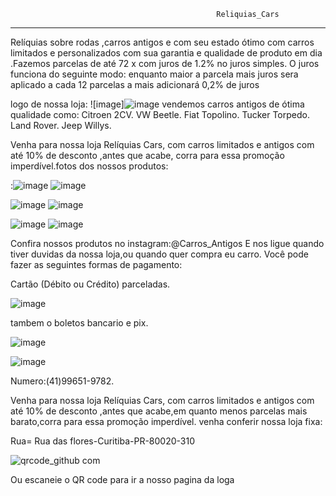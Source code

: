                                                   Reliquias_Cars
-------------------------------------------------------------------------------------------------------------------------------------------------------

Relíquias sobre rodas ,carros antigos e com seu estado ótimo com carros limitados e personalizados com sua garantia e qualidade de produto em dia .Fazemos parcelas de até 72 x com juros de 1.2% no juros simples.
O juros funciona do seguinte modo: enquanto maior a parcela mais juros sera aplicado a cada 12 parcelas a mais adicionará 0,2% de juros

logo de nossa loja:   ![image]![image](https://user-images.githubusercontent.com/113630318/200843836-8a26ff26-dbb8-41a7-9f1a-8a373d442fec.png)
vendemos carros antigos de ótima qualidade como:
Citroen 2CV.
VW Beetle.
Fiat Topolino.
Tucker Torpedo.
Land Rover.
Jeep Willys.

Venha para nossa loja Relíquias Cars, com carros limitados e antigos com até 10% de desconto ,antes que acabe, corra para essa promoção imperdível.fotos dos nossos produtos:


:![image](https://user-images.githubusercontent.com/113630318/194380213-6c0ebd15-46b6-493c-bfac-7dbff7699d23.png)
![image](https://user-images.githubusercontent.com/113630318/194380253-644c5e83-ba3d-439c-8331-3f7428e30bf0.png) 

![image](https://user-images.githubusercontent.com/113630318/194380273-5d5f5a70-5ba8-4457-b12b-11251d685066.png)
![image](https://user-images.githubusercontent.com/113630318/194380295-4cda374f-e850-4092-a62a-1a8bee2ee26b.png)

![image](https://user-images.githubusercontent.com/113630318/194380317-b603d560-ceca-4c08-9af7-7e031d7530c4.png)
![image](https://user-images.githubusercontent.com/113630318/194380344-cd20c762-bd03-4bdf-bacb-d72db99a5db2.png)

Confira nossos produtos no instagram:@Carros_Antigos E nos ligue quando tiver duvidas da nossa loja,ou quando quer compra eu carro.
 Você pode fazer as seguintes formas de pagamento:

Cartão (Débito ou Crédito) parceladas.

![image](https://user-images.githubusercontent.com/113630318/203778012-cb7058a3-689d-4c96-a8b6-b4124678185c.png)


tambem o boletos bancario e pix.

![image](https://user-images.githubusercontent.com/113630318/203778410-9bfa876e-328b-4561-a89b-b670ac40a4a3.png)

![image](https://user-images.githubusercontent.com/113630318/203778079-eb420a49-ae95-4c42-9792-86e63e94599c.png)

Numero:(41)99651-9782.

Venha para nossa loja Relíquias Cars, com carros limitados e antigos com até 10% de desconto ,antes que acabe,em quanto menos parcelas mais barato,corra para essa promoção imperdível. venha conferir nossa loja fixa:

Rua= Rua das flores-Curitiba-PR-80020-310 





 ![qrcode_github com](https://user-images.githubusercontent.com/113630318/202513027-2a8ea27d-edd6-42b3-be48-cd581a136871.png)
 
 
Ou escaneie o QR code para ir a nosso pagina da loga
